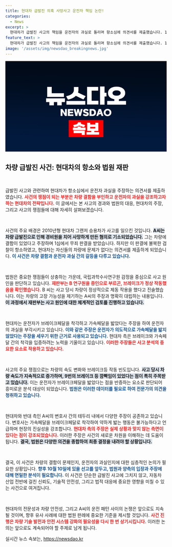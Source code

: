 ```yaml
---
title: 현대차 급발진 의혹 사망사고 운전자 책임 논란!
categories:
  - News
excerpt: >
  현대차가 급발진 사고의 책임을 운전자의 과실로 돌리며 항소심에 의견서를 제출했습니다. 1심은 차량 결함 가능성을 인정했지만, 현대차는 운전자가 브레이크페달을 착각했다는 주장을 내세우며 반박했습니다. 과연 누가 진실을 감추고 있을까요?
feature_text: >
  현대차가 급발진 사고의 책임을 운전자의 과실로 돌리며 항소심에 의견서를 제출했습니다. 1심은 차량 결함 가능성을 인정했지만, 현대차는 운전자가 브레이크페달을 착각했다는 주장을 내세우며 반박했습니다. 과연 누가 진실을 감추고 있을까요?
image: '/assets/img/newsdao_breakingnews.jpg'
---
```


<p><img src="/assets/img/newsdao_breakingnews.jpg" alt="implanttips 속보" /></p>

<h2 data-ke-size="size26">차량 급발진 사건: 현대차의 항소와 법원 재판</h2>

<p data-ke-size="size16">&nbsp;</p>

<p>급발진 사고와 관련하여 현대차가 항소심에서 운전자 과실을 주장하는 의견서를 제출하였습니다. <b><span style="color: #ee2323;">사건의 쟁점이 되는 부분은 차량 결함을 부인하고 운전자의 과실을 강조하고자 하는 현대차의 전략입니다.</span></b> 이 글에서는 본 사고의 경과와 법원의 대응, 현대차의 주장, 그리고 사고의 쟁점들에 대해 자세히 살펴보겠습니다.</p>

<p data-ke-size="size16">&nbsp;</p>

<p>사건의 주요 배경은 2010년형 현대차 그랜저 승용차가 사고를 일으킨 것입니다. <b><span style="background-color: #21538527;">A씨는 차량 급발진으로 인해 경비원을 치어 사망하게 만든 혐의로 기소되었습니다.</span></b> 그는 차량에 결함이 있었다고 주장하며 1심에서 무죄 판결을 받았습니다. 하지만 이 판결에 불복한 검찰이 항소하였고, 현대차는 자신들의 차량에 문제가 없다는 의견서를 제출하게 되었습니다. <b><span style="color: #1a5490;">이 사건은 차량 결함과 운전자 과실 간의 갈등을 다루고 있습니다.</span></b></p>

<p data-ke-size="size16">&nbsp;</p>

<p>법원은 중요한 쟁점들이 상충하는 가운데, 국립과학수사연구원 감정을 중심으로 사고 원인을 판단하고 있습니다. <b><span style="color: #ee2323;">재판부는 B 연구원을 증인으로 부르곤, 브레이크가 정상 작동했음을 확인했습니다.</span></b> B 씨는 사고 당시 차량이 정상적으로 제동 작용을 했다고 진술했습니다. 이는 차량의 고장 가능성을 제기하는 A씨의 주장과 명확히 대립하는 내용입니다. <b><span style="background-color: #21538527;">이 과정에서 재판부는 사고 원인에 대한 체계적인 검토를 진행하고 있습니다.</span></b></p>

<p data-ke-size="size16">&nbsp;</p>

<p>현대차는 운전자가 브레이크페달을 착각하고 가속페달을 밟았다는 주장을 하여 운전자의 과실을 부각시키고 있습니다. <b><span style="color: #1a5490;">이와 같은 주장은 운전자가 의도적으로 가속페달을 밟지 않았다는 주장을 세우기 위한 근거로 사용되고 있습니다.</span></b> 현대차 측은 브레이크와 가속페달 간의 착각을 입증하려는 노력을 기울이고 있습니다. <b><span style="color: #ee2323;">이러한 주장들은 사고 분석의 중요한 요소로 작용하고 있습니다.</span></b></p>

<p data-ke-size="size16">&nbsp;</p>

<p>사고의 주요 쟁점으로는 차량의 속도 변화와 브레이크등 작동 빈도입니다. <b><span style="background-color: #21538527;">사고 당시 차량 속도가 지속적으로 증가하며, 9번의 브레이크 등 깜빡임이 있었다는 점이 특히 주목받고 있습니다.</span></b> 이는 운전자가 브레이크페달을 밟았다는 점을 반증하는 요소로 판단되어 흥미로운 분석 대상이 되었습니다. <b><span style="color: #1a5490;">법원은 이러한 데이터를 필요로 하여 전문가의 의견을 청취하고 있습니다.</span></b> </p>

<p data-ke-size="size16">&nbsp;</p>

<p>현대차와 반대 측인 A씨의 변호사 간의 테두리 내에서 다양한 주장이 공존하고 있습니다. 변호사는 가속페달을 브레이크페달로 착각하여 약하게 밟는 행동은 불가능하다고 언급하며 현장의 진실성을 강조합니다. <b><span style="color: #ee2323;">현대차 측의 주장은 실제 상황과 맞지 않는 측면이 있다는 점이 강조되었습니다.</span></b> 이러한 주장은 사건의 새로운 차원을 이해하는 데 도움이 됩니다. <b><span style="background-color: #21538527;">결국, 법원은 다양한 의견을 종합하여 최종 결정을 내려야 할 상황입니다.</span></b></p>

<p data-ke-size="size16">&nbsp;</p>

<p>결국, 이 사건은 차량의 결함이 문제인지, 운전자의 과실인지에 대한 심층적인 논의가 필요한 상황입니다. <b><span style="color: #1a5490;">향후 10월 10일에 있을 선고를 앞두고, 법원과 양측의 입장과 주장에 대해 면밀한 분석이 필요합니다.</span></b> 이 사건은 단순한 급발진 사고에 그치지 않고, 자동차 산업 전반에 걸친 신뢰도, 기술적 안전성, 그리고 법적 대응에 중요한 영향을 미칠 수 있는 사건으로 여겨집니다.</p>

<p data-ke-size="size16">&nbsp;</p>

<p>현대차의 전문성과 차량 안전성, 그리고 A씨의 운전 패턴 사이의 논쟁은 앞으로도 지속될 것이며, 향후 유사 사례에 대한 법원 판례에 중요한 기준을 제시할 것입니다. <b><span style="color: #ee2323;">사건 진행은 차량 기술 발전과 안전 시스템 강화의 필요성을 다시 한 번 상기시킵니다.</span></b> 이러한 논의는 앞으로도 계속되어야 할 주제로 남게 됩니다.</p>
실시간 뉴스 속보는, <a href="https://newsdao.kr" rel="dofollow">https://newsdao.kr</a>


